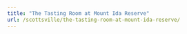 ```yaml
---
title: "The Tasting Room at Mount Ida Reserve"
url: /scottsville/the-tasting-room-at-mount-ida-reserve/
---
```

